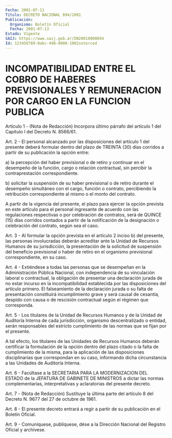 ```yaml
---
Fecha: 2001-07-11
Título: DECRETO NACIONAL 894/2001
Publicación:
  Organismo: Boletín Oficial
  Fecha: 2001-07-13
Estado: Vigente
SAIJ: https://www.saij.gob.ar/DN20010000894
Id: 123456789-0abc-498-0000-1002soterced
---
```

# INCOMPATIBILIDAD ENTRE EL COBRO DE HABERES PREVISIONALES Y REMUNERACION POR CARGO EN LA FUNCION PUBLICA

<a id="1"></a>
Artículo 1 - (Nota de Redacción) Incorpora último párrafo del artículo 1 del Capitulo I del Decreto N. 8566/61.

<a id="2"></a>
Art. 2 - El personal alcanzado por las disposiciones del artículo 1 del presente deberá formular dentro del plazo  de TREINTA (30) días corridos  a  partir  de  su  publicación  la  opción entre:

a)  la percepción  del  haber previsional o de retiro y  continuar en  el desempeño de la función, cargo o relación contractual, sin percibir la contraprestación correspondiente.

b) solicitar la suspensión  de  su  haber  previsional  o de retiro durante  el desempeño simultáneo con el cargo, función o contrato, percibiendo la  retribución correspondiente al mismo o el monto del contrato.

A partir de la vigencia  del  presente,  el  plazo  para ejercer la opción  prevista  en  este artículo para el personal ingresante  de acuerdo  con las regulaciones  respectivas  o  por  celebración  de contratos,  será  de QUINCE (15) días corridos contados a partir de la notificación de la designación o celebración del contrato, según sea el caso.

<a id="3"></a>
Art. 3 - Al formular  la opción prevista en el artículo 2 inciso b) del presente, las personas  involucradas  deberán acreditar ante la Unidad de Recursos Humanos de su jurisdicción,  la  presentación de la  solicitud de suspensión del beneficio previsional  o  haber  de retiro  en  el  organismo  previsional  correspondiente, en su caso.

<a id="4"></a>
Art. 4 - Extiéndese a todas las personas  que  se  desempeñan en la Administración Pública Nacional, con independencia de su vinculación laboral o contractual, la obligación de  presentar  una declaración jurada  de  no  estar  incurso  en la incompatibilidad establecida  por  las  disposiciones  del  artículo    primero.  El falseamiento  de  la  declaración jurada o su falta de presentación constituirá incumplimiento grave y será causal de cesantía, despido con  causa  o  de  rescisión   contractual  según  el  régimen  que corresponda.

<a id="5"></a>
Art. 5 - Los titulares de la Unidad  de  Recursos  Humanos y de la Unidad   de  Auditoría  Interna  de  cada  jurisdicción,  organismo descentralizado    o   entidad,  serán  responsables  del  estricto cumplimiento  de  las  normas  que  se  fijan  por  el presente.

A tal efecto, los titulares  de  las  Unidades  de Recursos Humanos deberán  certificar  la formulación de la opción dentro  del  plazo citado o la falta de cumplimiento  de  la misma, para la aplicación de las disposiciones disciplinarias que  correspondan  en  su caso, informando  dicha circunstancia a las Unidades de Auditoría Interna.

<a id="6"></a>
Art. 6 - Facúltase a la SECRETARIA PARA LA MODERNIZACION DEL ESTADO de la JEFATURA  DE  GABINETE  DE  MINISTROS  a  dictar  las  normas complementarias,    interpretativas  y  aclaratorias  del  presente decreto.

<a id="7"></a>
Art. 7 - (Nota de Redacción) Sustituye la última parte del artículo 8 del Decreto N. 9677  del 27 de octubre de 1961.

<a id="8"></a>
Art.  8  - El presente decreto entrará  a  regir  a  partir  de  su publicación en el Boletín Oficial.

<a id="9"></a>
Art. 9 - Comuníquese, publíquese, dése a la Dirección  Nacional del Registro Oficial y archívese.